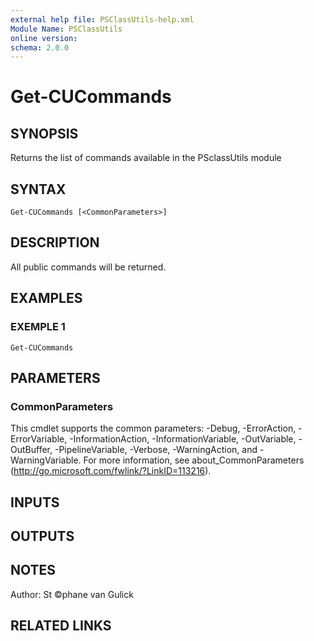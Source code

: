 ```yaml
---
external help file: PSClassUtils-help.xml
Module Name: PSClassUtils
online version:
schema: 2.0.0
---
```


# Get-CUCommands

## SYNOPSIS
Returns the list of commands available in the PSclassUtils module

## SYNTAX

```
Get-CUCommands [<CommonParameters>]
```

## DESCRIPTION
All public commands will be returned.

## EXAMPLES

### EXEMPLE 1
```
Get-CUCommands
```

## PARAMETERS

### CommonParameters
This cmdlet supports the common parameters: -Debug, -ErrorAction, -ErrorVariable, -InformationAction, -InformationVariable, -OutVariable, -OutBuffer, -PipelineVariable, -Verbose, -WarningAction, and -WarningVariable.
For more information, see about_CommonParameters (http://go.microsoft.com/fwlink/?LinkID=113216).

## INPUTS

## OUTPUTS

## NOTES
Author: St ©phane van Gulick

## RELATED LINKS

